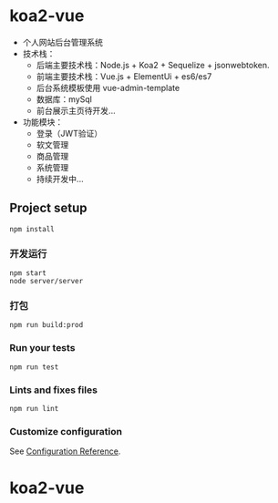 # koa2-vue
- 个人网站后台管理系统
- 技术栈：
    - 后端主要技术栈：Node.js + Koa2 + Sequelize + jsonwebtoken.
    - 前端主要技术栈：Vue.js + ElementUi + es6/es7
    - 后台系统模板使用 vue-admin-template 
    - 数据库：mySql
    - 前台展示主页待开发...
- 功能模块：
    - 登录（JWT验证）
    - 软文管理
    - 商品管理
    - 系统管理
    - 持续开发中...


## Project setup
```
npm install
```

### 开发运行
```
npm start 
node server/server 
```

### 打包
```
npm run build:prod
```

### Run your tests
```
npm run test
```

### Lints and fixes files
```
npm run lint
```

### Customize configuration
See [Configuration Reference](https://cli.vuejs.org/config/).
# koa2-vue

